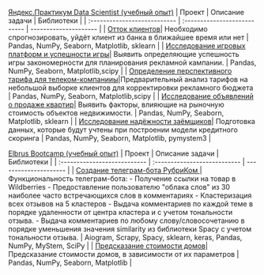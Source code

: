  
 
[Яндекс.Практикум Data Scientist (учебный опыт)]( https://practicum.yandex.ru/data-scientist/ "Яндекс.Практикум Data Scientist (учебный опыт)")
|  Проект |  Описание задачи | Библиотеки | 
| :--------------------------- | :--------------------------- | --------------------- |
| [Отток клиентов](https://github.com/SvetlanaY/customer_churn "Отток клиентов")| Необходимо спрогнозировать, уйдёт клиент из банка в ближайшее время или нет | Pandas, NumPy, Seaborn, Matplotlib, sklearn |
| [Исследование игровых платформ и успешности игры]( https://github.com/SvetlanaY/gaming_platforms "Исследование игровых платформ и успешности игры")| Выявить определяющие успешность игры закономерности для планирования рекламной кампании. | Pandas, NumPy, Seaborn, Matplotlib,scipy |
| [Определение перспективного тарифа для телеком-компанииы]( https://github.com/SvetlanaY/tarifs_for_telecom "Определение перспективного тарифа для телеком-компании")|Предварительный анализ тарифов на небольшой выборке клиентов для корректировки рекламного бюджета | Pandas, NumPy, Seaborn, Matplotlib,scipy | 
| [Исследование объявлений о продаже квартир]( https://github.com/SvetlanaY/research_of_apartments_for_sale "Исследование объявлений о продаже квартир")| Выявить факторы, влияющие на рыночную стоимость объектов недвижимости.  | Pandas, NumPy, Seaborn, Matplotlib, sklearn |
| [Исследование надёжности заёмщиков]( https://github.com/SvetlanaY/Investigation-of-the-borrower-s-trustworthiness "Исследование надёжности заёмщиковы")| Подготовка данных, которые будут учтены при построении модели кредитного скоринга  | Pandas, NumPy, Seaborn, Matplotlib, pymystem3 |


[Elbrus Bootcamp (учебный опыт)]( https://datascience.elbrusboot.camp/ "Elbrus Bootcamp (учебный опыт)")
|  Проект |  Описание задачи | Библиотеки | 
| :--------------------------- | :--------------------------- | --------------------- |
| [Создание телеграм-бота РубриКом ](https://github.com/SvetlanaY/Wildberries_bot/tree/master "Проект по созданию телеграм-бота РубриКом ")| Функциональность телеграм-бота: - Получение ссылки на товар в Wildberries - Предоставление пользователю "облака слов" из 30 наиболее часто встречающихся слов в комментариях - Кластеризация всех отзывов на 5 кластеров - Выдача комментариев по каждой теме в порядке удаленности от центра кластера и с учетом тональности отзыва. - Выдача комментариев по любому слову/словосочетанию в порядке уменьшения значения similarity из библиотеки Spacy с учетом тональности отзыва. | Aiogram, Scrapy, Spacy, sklearn, keras, Pandas, NumPy, MyStem, SciPy |
| [Предсказание стоимости домов]( https://github.com/SvetlanaY/House-prices "Предсказание стоимости домов")| Предсказание стоимости домов, в зависимости от их параметров | Pandas, NumPy, Seaborn, Matplotlib |



<!--
**SvetlanaY/SvetlanaY** is a ✨ _special_ ✨ repository because its `README.md` (this file) appears on your GitHub profile.

Here are some ideas to get you started:

- 🔭 I’m currently working on ...
- 🌱 I’m currently learning ...
- 👯 I’m looking to collaborate on ...
- 🤔 I’m looking for help with ...
- 💬 Ask me about ...
- 📫 How to reach me: ...
- 😄 Pronouns: ...
- ⚡ Fun fact: ...
-->
